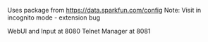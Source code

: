 Uses package from https://data.sparkfun.com/config
Note: Visit in incognito mode - extension bug

WebUI and Input at 8080
Telnet Manager at 8081
